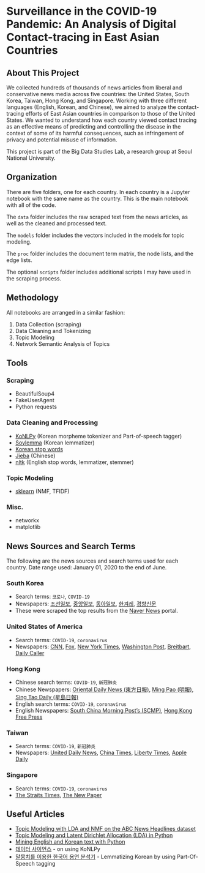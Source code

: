 # Surveillance in the COVID-19 Pandemic: An Analysis of Digital Contact-tracing in East Asian Countries

## About This Project
We collected hundreds of thousands of news articles from liberal and conservative news media across five countries: the United States, South Korea, Taiwan, Hong Kong, and Singapore. Working with three different languages (English, Korean, and Chinese), we aimed to analyze the contact-tracing efforts of East Asian countries in comparison to those of the United States. We wanted to understand how each country viewed contact tracing as an effective means of predicting and controlling the disease in the context of some of its harmful consequences, such as infringement of privacy and potential misuse of information.

This project is part of the Big Data Studies Lab, a research group at Seoul National University.

## Organization
There are five folders, one for each country. In each country is a Jupyter notebook with the same name as the country. This is the main notebook with all of the code.

The `data` folder includes the raw scraped text from the news articles, as well as the cleaned and processed text.

The `models` folder includes the vectors included in the models for topic modeling.

The `proc` folder includes the document term matrix, the node lists, and the edge lists. 

The optional `scripts` folder includes additional scripts I may have used in the scraping process.

## Methodology
All notebooks are arranged in a similar fashion:
1. Data Collection (scraping)
2. Data Cleaning and Tokenizing
3. Topic Modeling
4. Network Semantic Analysis of Topics

## Tools

### Scraping
* BeautifulSoup4
* FakeUserAgent
* Python requests

### Data Cleaning and Processing
* [KoNLPy](https://konlpy.org/en/latest/) (Korean morpheme tokenizer and Part-of-speech tagger)
* [Soylemma](https://pypi.org/project/soylemma/) (Korean lemmatizer)
* [Korean stop words](https://github.com/stopwords-iso/stopwords-ko)
* [Jieba](https://github.com/fxsjy/jieba) (Chinese)
* [nltk](https://www.nltk.org/) (English stop words, lemmatizer, stemmer)

### Topic Modeling
* [sklearn](https://scikit-learn.org/stable/modules/generated/sklearn.decomposition.NMF.html) (NMF, TFIDF)

### Misc.
* networkx
* matplotlib


## News Sources and Search Terms
The following are the news sources and search terms used for each country.
Date range used: January 01, 2020 to the end of June.

### South Korea

* Search terms: `코로나`, `COVID-19`
* Newspapers: [조선일보](http://www.chosun.com/), [중앙일보](https://joongang.joins.com/), [동아일보](https://www.donga.com/), [한겨레](http://www.hani.co.kr/), [경향신문](http://www.khan.co.kr/)
* These were scraped the top results from the [Naver News](https://news.naver.com/) portal.


### United States of America

* Search terms: `COVID-19`, `coronavirus`
* Newspapers: [CNN](https://edition.cnn.com/), [Fox](https://www.foxnews.com/), [New York Times](https://www.nytimes.com/), [Washington Post](https://www.washingtonpost.com/), [Breitbart](https://www.breitbart.com/), [Daily Caller](https://dailycaller.com/)


### Hong Kong
* Chinese search terms: `COVID-19`, `新冠肺炎`
* Chinese Newspapers: [Oriental Daily News (東方日報)](https://orientaldaily.on.cc/), [Ming Pao (明報)](https://www.mingpao.com/), [Sing Tao Daily (星島日報)](https://std.stheadline.com/)
* English search terms: `COVID-19`, `coronavirus`
* English Newspapers: [South China Morning Post’s (SCMP)](https://www.scmp.com/news/hong-kong), [Hong Kong Free Press](https://hongkongfp.com/)


### Taiwan
* Search terms: `COVID-19`, `新冠肺炎`
* Newspapers: [United Daily News](https://udn.com/news/index), [China Times](https://www.chinatimes.com/?chdtv), [Liberty Times](https://www.ltn.com.tw/), [Apple Daily](https://tw.appledaily.com/)



### Singapore
* Search terms: `COVID-19`, `coronavirus`
* [The Straits Times](https://www.straitstimes.com/), [The New Paper](https://www.tnp.sg/)



## Useful Articles

* [Topic Modeling with LDA and NMF on the ABC News Headlines dataset](https://medium.com/ml2vec/topic-modeling-is-an-unsupervised-learning-approach-to-clustering-documents-to-discover-topics-fdfbf30e27df)
* [Topic Modeling and Latent Dirichlet Allocation (LDA) in Python](https://towardsdatascience.com/topic-modeling-and-latent-dirichlet-allocation-in-python-9bf156893c24)
* [Mining English and Korean text with Python](https://www.lucypark.kr/courses/2015-ba/text-mining.html)
* [데이터 사이언스](https://ehfgk78.github.io/2018/01/23/DataScience08-KoNLPy/) - on using KoNLPy
* [말뭉치를 이용한 한국어 용언 분석기](https://lovit.github.io/nlp/2019/01/22/trained_kor_lemmatizer/) - Lemmatizing Korean by using Part-Of-Speech tagging



